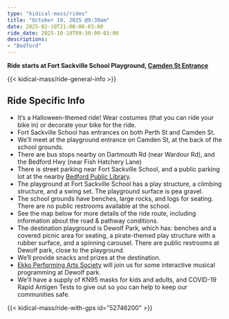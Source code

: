 ```yaml
---
type: "kidical-mass/rides"
title: "October 19, 2025 @9:30am"
date: 2025-02-10T21:00:00-03:00
ride_date: 2025-10-19T09:30:00-03:00
descriptions:
- "Bedford"
---
```


**Ride starts at Fort Sackville School Playground, [Camden St Entrance](https://maps.app.goo.gl/bRWRPWEXUuDBKfwK6)**

{{< kidical-mass/ride-general-info >}}

## Ride Specific Info
* It’s a Halloween-themed ride! Wear costumes (that you can ride your bike in) or decorate your bike for the ride.
* Fort Sackville School has entrances on both Perth St and Camden St.
* We'll meet at the playground entrance on Camden St, at the back of the school grounds. 
* There are bus stops nearby on Dartmouth Rd (near Wardour Rd), and the Bedford Hwy (near Fish Hatchery Lane)
* There is street parking near Fort Sackville School, and a public parking lot at the nearby [Bedford Public Library](https://maps.app.goo.gl/df3FHTGenofx27zd7). 
* The playground at Fort Sackville School has a play structure, a climbing structure, and a swing set. The playground surface is pea gravel.
* The school grounds have benches, large rocks, and logs for seating. There are no public restrooms available at the school.
* See the map below for more details of the ride route, including information about the road & pathway conditions.
* The destination playground is Dewolf Park, which has: benches and a covered picnic area for seating, a pirate-themed play structure with a rubber surface, and a spinning carousel. There are public restrooms at Dewolf park, close to the playground.
* We’ll provide snacks and prizes at the destination.
* [Ekko Performing Arts Society](https://ekkomusic.ca/about-ekko) will join us for some interactive musical programming at Dewolf park.
* We'll have a supply of KN95 masks for kids and adults, and COVID-19 Rapid Antigen Tests to give out so you can help to keep our communities safe.

{{< kidical-mass/ride-with-gps id="52746200" >}}
